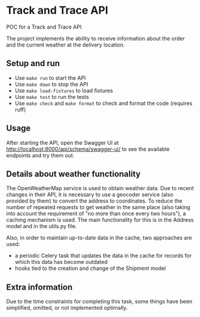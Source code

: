 # Track and Trace API

POC for a Track and Trace API

The project implements the ability to receive information about the order and the current weather at the delivery location.

## Setup and run

- Use `make run` to start the API
- Use `make down` to stop the API
- Use `make load-fixtures` to load fixtures
- Use `make test` to run the tests
- Use `make check` and `make format` to check and format the code (requires ruff)

## Usage

After starting the API, open the Swagger UI at [http://localhost:8000/api/schema/swagger-ui/](http://localhost:8000/api/schema/swagger-ui/) to see the available endpoints and try them out.

## Details about weather functionality

The OpenWeatherMap service is used to obtain weather data.
Due to recent changes in their API, it is necessary to use a geocoder service (also provided by them) to convert the address to coordinates.
To reduce the number of repeated requests to get weather in the same place (also taking into account the requirement of "no more than once every two hours"), a caching mechanism is used.
The main functionality for this is in the Address model and in the utils.py file.

Also, in order to maintain up-to-date data in the cache, two approaches are used:
- a periodic Celery task that updates the data in the cache for records for which this data has become outdated
- hooks tied to the creation and change of the Shipment model

## Extra information

Due to the time constraints for completing this task, some things have been simplified, omitted, or not implemented optimally.